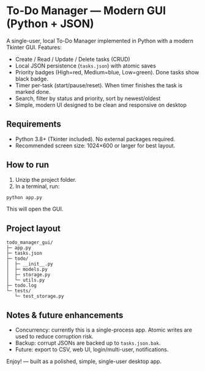 # To-Do Manager — Modern GUI (Python + JSON)

A single-user, local To-Do Manager implemented in Python with a modern Tkinter GUI.
Features:
- Create / Read / Update / Delete tasks (CRUD)
- Local JSON persistence (`tasks.json`) with atomic saves
- Priority badges (High=red, Medium=blue, Low=green). Done tasks show black badge.
- Timer per-task (start/pause/reset). When timer finishes the task is marked done.
- Search, filter by status and priority, sort by newest/oldest
- Simple, modern UI designed to be clean and responsive on desktop

## Requirements
- Python 3.8+ (Tkinter included). No external packages required.
- Recommended screen size: 1024×600 or larger for best layout.

## How to run
1. Unzip the project folder.
2. In a terminal, run:
```bash
python app.py
```
This will open the GUI.

## Project layout
```
todo_manager_gui/
├─ app.py
├─ tasks.json
├─ todo/
│  ├─ __init__.py
│  ├─ models.py
│  ├─ storage.py
│  └─ utils.py
├─ todo.log
└─ tests/
   └─ test_storage.py
```

## Notes & future enhancements
- Concurrency: currently this is a single-process app. Atomic writes are used to reduce corruption risk.
- Backup: corrupt JSONs are backed up to `tasks.json.bak`.
- Future: export to CSV, web UI, login/multi-user, notifications.

Enjoy! — built as a polished, simple, single-user desktop app.
